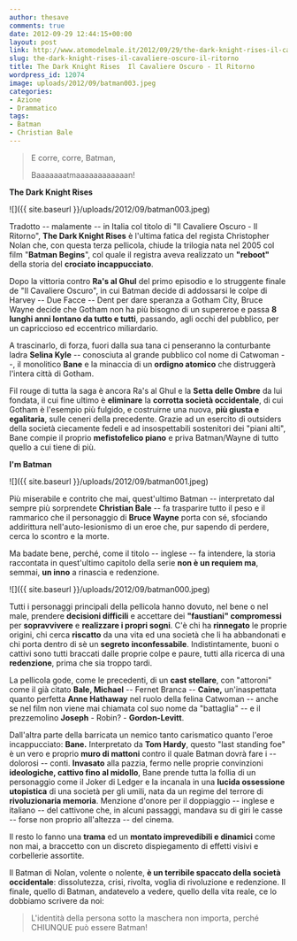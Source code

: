 ```yaml
---
author: thesave
comments: true
date: 2012-09-29 12:44:15+00:00
layout: post
link: http://www.atomodelmale.it/2012/09/29/the-dark-knight-rises-il-cavaliere-oscuro-il-ritorno/
slug: the-dark-knight-rises-il-cavaliere-oscuro-il-ritorno
title: The Dark Knight Rises  Il Cavaliere Oscuro - Il Ritorno
wordpress_id: 12074
image: uploads/2012/09/batman003.jpeg
categories:
- Azione
- Drammatico
tags:
- Batman
- Christian Bale
---
```


<blockquote>E corre, corre, Batman,

Baaaaaaatmaaaaaaaaaaaan!</blockquote>

**The Dark Knight Rises**

![]({{ site.baseurl }}/uploads/2012/09/batman003.jpeg)

Tradotto -- malamente -- in Italia col titolo di "Il Cavaliere Oscuro - Il Ritorno", **The Dark Knight Rises** è l'ultima fatica del regista Christopher Nolan che, con questa terza pellicola, chiude la trilogia nata nel 2005 col film "**Batman Begins**", col quale il registra aveva realizzato un **"reboot"** della storia del **crociato incappucciato**.

Dopo la vittoria contro **Ra's al Ghul** del primo episodio e lo struggente finale de "Il Cavaliere Oscuro", in cui Batman decide di addossarsi le colpe di Harvey -- Due Facce -- Dent per dare speranza a Gotham City, Bruce Wayne decide che Gotham non ha più bisogno di un supereroe e passa **8 lunghi anni lontano da tutto e tutti**, passando, agli occhi del pubblico, per un capriccioso ed eccentrico miliardario.

A trascinarlo, di forza, fuori dalla sua tana ci penseranno la conturbante ladra **Selina Kyle** -- conosciuta al grande pubblico col nome di Catwoman --, il monolitico **Bane** e la minaccia di un **ordigno atomico** che distruggerà l'intera città di Gotham.

Fil rouge di tutta la saga è ancora Ra's al Ghul e la **Setta delle Ombre** da lui fondata, il cui fine ultimo è **eliminare** la **corrotta società occidentale**, di cui Gotham è l'esempio più fulgido, e costruirne una nuova, **più giusta e egalitaria**, sulle ceneri della precedente. Grazie ad un esercito di outsiders della società ciecamente fedeli e ad insospettabili sostenitori dei "piani alti", Bane compie il proprio **mefistofelico piano** e priva Batman/Wayne di tutto quello a cui tiene di più.

**I'm Batman**

![]({{ site.baseurl }}/uploads/2012/09/batman001.jpeg)

Più miserabile e contrito che mai, quest'ultimo Batman -- interpretato dal sempre più sorprendete **Christian Bale** -- fa trasparire tutto il peso e il rammarico che il personaggio di **Bruce Wayne** porta con sé, sfociando addirittura nell'auto-lesionismo di un eroe che, pur sapendo di perdere, cerca lo scontro e la morte.

Ma badate bene, perché, come il titolo -- inglese -- fa intendere, la storia raccontata in quest'ultimo capitolo della serie **non è un requiem ma**, semmai, **un inno** a rinascia e redenzione.

![]({{ site.baseurl }}/uploads/2012/09/batman000.jpeg)

Tutti i personaggi principali della pellicola hanno dovuto, nel bene o nel male, prendere **decisioni difficili** e accettare dei **"faustiani" compromessi** per **sopravvivere** e **realizzare i propri sogni**. C'è chi ha **rinnegato** le proprie origini, chi cerca **riscatto** da una vita ed una società che li ha abbandonati e chi porta dentro di sè un **segreto inconfessabile**. Indistintamente, buoni o cattivi sono tutti braccati dalle proprie colpe e paure, tutti alla ricerca di una **redenzione**, prima che sia troppo tardi.

La pellicola gode, come le precedenti, di un **cast stellare**, con "attoroni" come il già citato **Bale, Michael** -- Fernet Branca -- **Caine,** un'inaspettata quanto perfetta **Anne Hathaway** nel ruolo della felina Catwoman -- anche se nel film non viene mai chiamata col suo nome da "battaglia" -- e il prezzemolino **Joseph** - Robin? - **Gordon-Levitt**.

Dall'altra parte della barricata un nemico tanto carismatico quanto l'eroe incappucciato: **Bane.** Interpretato da **Tom Hardy**, questo "last standing foe" è un vero e proprio **muro di mattoni** contro il quale Batman dovrà fare i -- dolorosi -- conti. **Invasato** alla pazzia, fermo nelle proprie convinzioni **ideologiche, cattivo fino al midollo**, Bane prende tutta la follia di un personaggio come il Joker di Ledger e la incanala in una **lucida ossessione utopistica** di una società per gli umili, nata da un regime del terrore di **rivoluzionaria memoria**. Menzione d'onore per il doppiaggio -- inglese e italiano -- del cattivone che, in alcuni passaggi, mandava su di giri le casse -- forse non proprio all'altezza -- del cinema.

Il resto lo fanno una **trama** ed un **montato imprevedibili e dinamici** come non mai, a braccetto con un discreto dispiegamento di effetti visivi e corbellerie assortite.

Il Batman di Nolan, volente o nolente, **è un terribile spaccato della società occidentale**: dissolutezza, crisi, rivolta, voglia di rivoluzione e redenzione. Il finale, quello di Batman, andatevelo a vedere, quello della vita reale, ce lo dobbiamo scrivere da noi:

<blockquote>L'identità della persona sotto la maschera non importa, perché CHIUNQUE può essere Batman!</blockquote>
